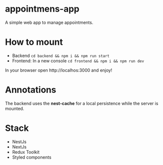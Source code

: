 # appointmens-app
A simple web app to manage appointments.

# How to mount
- Backend
  `cd backend && npm i && npm run start`
- Frontend: In a new console
  `cd frontend && npm i && npm run dev`

In your browser open http://localhos:3000 and enjoy!

# Annotations
The backend uses the **nest-cache** for a local persistence while the server is mounted.

# Stack
- NestJs
- NextJs
- Redux Toolkit
- Styled components
